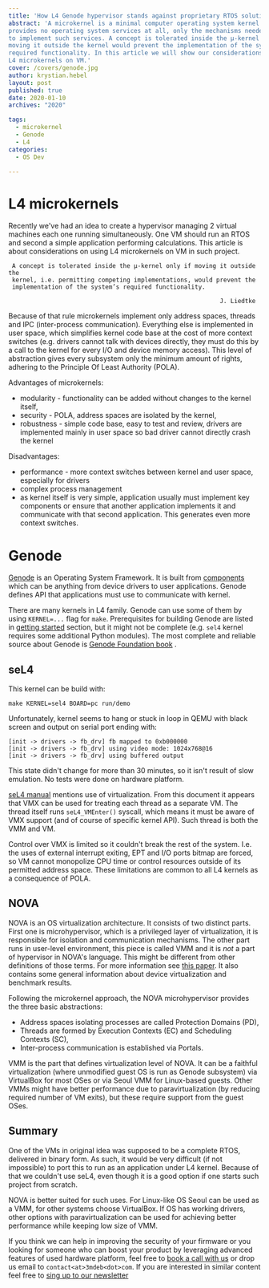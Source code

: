 ```yaml
---
title: 'How L4 Genode hypervisor stands against proprietary RTOS solution'
abstract: 'A microkernel is a minimal computer operating system kernel which
provides no operating system services at all, only the mechanisms needed
to implement such services. A concept is tolerated inside the μ-kernel only if
moving it outside the kernel would prevent the implementation of the system’s
required functionality. In this article we will show our considerations on using
L4 microkernels on VM.'
cover: /covers/genode.jpg
author: krystian.hebel
layout: post
published: true
date: 2020-01-10
archives: "2020"

tags:
  - microkernel
  - Genode
  - L4
categories:
  - OS Dev

---
```


L4 microkernels
===============

Recently we've had an idea to create a hypervisor managing 2 virtual machines
each one running simultaneously. One VM should run an RTOS and second a simple
application performing calculations. This article is about considerations on
using L4 microkernels on VM in such project.

```
 A concept is tolerated inside the μ-kernel only if moving it outside the
 kernel, i.e. permitting competing implementations, would prevent the
 implementation of the system’s required functionality.

                                                           J. Liedtke    
```

Because of that rule microkernels implement only address spaces, threads and IPC
(inter-process communication). Everything else is implemented in user space,
which simplifies kernel code base at the cost of more context switches (e.g.
drivers cannot talk with devices directly, they must do this by a call to the
kernel for every I/O and device memory access). This level of abstraction gives
every subsystem only the minimum amount of rights, adhering to the Principle Of
Least Authority (POLA).

Advantages of microkernels:

* modularity - functionality can be added without changes to the kernel itself,
* security - POLA, address spaces are isolated by the kernel,
* robustness - simple code base, easy to test and review, drivers are
  implemented mainly in user space so bad driver cannot directly crash the
  kernel

Disadvantages:

* performance - more context switches between kernel and user space, especially
for drivers
* complex process management
* as kernel itself is very simple, application usually must implement key
  components or ensure that another application implements it and communicate
  with that second application. This generates even more context switches.

Genode
======

[Genode](https://genode.org/) is an Operating System Framework. It is built from
[components](https://genode.org/documentation/components) which can be anything
from device drivers to user applications. Genode defines API that applications
must use to communicate with kernel.

There are many kernels in L4 family. Genode can use some of them by using
`KERNEL=...` flag for `make`. Prerequisites for building Genode are listed in
[getting started](https://genode.org/documentation/developer-resources/getting_started)
section, but it might not be complete (e.g. `sel4` kernel requires some
additional Python modules). The most complete and reliable source about Genode
is [Genode Foundation book](https://genode.org/documentation/genode-foundations/index)
.

seL4
----

This kernel can be build with:

```
make KERNEL=sel4 BOARD=pc run/demo
```

Unfortunately, kernel seems to hang or stuck in loop in QEMU with black screen
and output on serial port ending with:

```
[init -> drivers -> fb_drv] fb mapped to 0xb000000
[init -> drivers -> fb_drv] using video mode: 1024x768@16
[init -> drivers -> fb_drv] using buffered output
```

This state didn't change for more than 30 minutes, so it isn't result of slow
emulation. No tests were done on hardware platform.

[seL4 manual](https://sel4.systems/Info/Docs/seL4-manual-latest.pdf) mentions
use of virtualization. From this document it appears that VMX can be used for
treating each thread as a separate VM. The thread itself runs `seL4_VMEnter()`
syscall, which means it must be aware of VMX support (and of course of specific
kernel API). Such thread is both the VMM and VM.

Control over VMX is limited so it couldn't break the rest of the system. I.e.
the uses of external interrupt exiting, EPT and I/O ports bitmap are forced, so
VM cannot monopolize CPU time or control resources outside of its permitted
address space. These limitations are common to all L4 kernels as a consequence
of POLA.

NOVA
----

NOVA is an OS virtualization architecture. It consists of two distinct parts.
First one is microhypervisor, which is a privileged layer of virtualization,
it is responsible for isolation and communication mechanisms. The other part
runs in user-level environment, this piece is called VMM and it is *not* a part
of hypervisor in NOVA's language. This might be different from other
definitions of those terms. For more information see [this paper](http://hypervisor.org/eurosys2010.pdf).
It also contains some general information about device virtualization and
benchmark results.

Following the microkernel approach, the NOVA microhypervisor provides the three
basic abstractions:

* Address spaces isolating processes are called Protection Domains (PD),
* Threads are formed by Execution Contexts (EC) and Scheduling Contexts (SC),
* Inter-process communication is established via Portals.

VMM is the part that defines virtualization level of NOVA. It can be a faithful
virtualization (where unmodified guest OS is run as Genode subsystem) via
VirtualBox for most OSes or via Seoul VMM for Linux-based guests. Other VMMs
might have better performance due to paravirtualization (by reducing required
number of VM exits), but these require support from the guest OSes.

## Summary

One of the VMs in original idea was supposed to be a complete RTOS, delivered in
binary form. As such, it would be very difficult (if not impossible) to port
this to run as an application under L4 kernel. Because of that we couldn't use
seL4, even though it is a good option if one starts such project from scratch.

NOVA is better suited for such uses. For Linux-like OS Seoul can be used as
a VMM, for other systems choose VirtualBox. If OS has working drivers, other
options with paravirtualization can be used for achieving better performance
while keeping low size of VMM.

If you think we can help in improving the security of your firmware or you
looking for someone who can boost your product by leveraging advanced features
of used hardware platform, feel free to [book a call with us](https://calendly.com/3mdeb/consulting-remote-meeting)
or drop us email to `contact<at>3mdeb<dot>com`. If you are interested in similar
content feel free to [sing up to our newsletter](http://eepurl.com/gfoekD)
